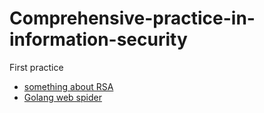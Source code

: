 # Comprehensive-practice-in-information-security

First practice
- [something about RSA](something-about-RSA)
- [Golang web spider](golang_webspider)